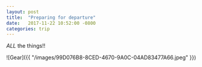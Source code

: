 ```yaml
---
layout: post
title:  "Preparing for departure"
date:   2017-11-22 10:52:00 -0800
categories: trip
---
```


*ALL* the things!!

![Gear]({{ "/images/99D076B8-8CED-4670-9A0C-04AD83477A66.jpeg" }})
